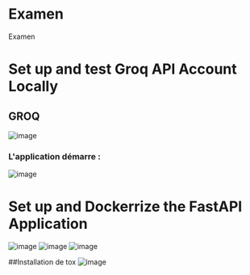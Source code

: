 # Examen
Examen
# Set up and test Groq API Account Locally
## GROQ
![image](https://github.com/user-attachments/assets/861f377a-c89e-4dff-a087-ce4bfb9e5749)

### L'application démarre : 
![image](https://github.com/user-attachments/assets/92f09ec3-6f78-49fd-80f4-c94104242c3b)

# Set up and Dockerrize the FastAPI Application
![image](https://github.com/user-attachments/assets/7536ac4b-004e-418c-beac-c0302b102424)
![image](https://github.com/user-attachments/assets/ae2d6a4e-3065-4246-9011-373242cb4b7e)
![image](https://github.com/user-attachments/assets/d9b0c03a-fc60-4e8d-8992-843b95c21b73)

##Installation de tox
![image](https://github.com/user-attachments/assets/7e13ad73-8005-401b-ad63-9081269b6ce4)
